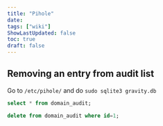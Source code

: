 ```yaml
---
title: "Pihole"
date: 
tags: ["wiki"]
ShowLastUpdated: false
toc: true
draft: false
---
```



## Removing an entry from audit list

Go to `/etc/pihole/` and do `sudo sqlite3 gravity.db`

```sql
select * from domain_audit;
```

```sql
delete from domain_audit where id=1;
```

